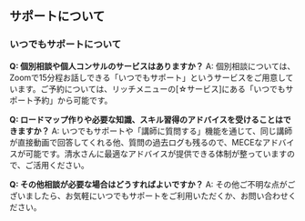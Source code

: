 ## サポートについて
### いつでもサポートについて

**Q: 個別相談や個人コンサルのサービスはありますか？**
A: 個別相談については、Zoomで15分程お話しできる「いつでもサポート」というサービスをご用意しています。ご予約については、リッチメニューの[☆サービス]にある「いつでもサポート予約」から可能です。

**Q: ロードマップ作りや必要な知識、スキル習得のアドバイスを受けることはできますか？**
A: いつでもサポートや「講師に質問する」機能を通じて、同じ講師が直接動画で回答してくれる他、質問の過去ログも残るので、MECEなアドバイスが可能です。清水さんに最適なアドバイスが提供できる体制が整っていますので、ご活用ください。

**Q: その他相談が必要な場合はどうすればよいですか？**
A: その他ご不明な点がございましたら、お気軽にいつでもサポートをご利用いただくか、お問い合わせください。
